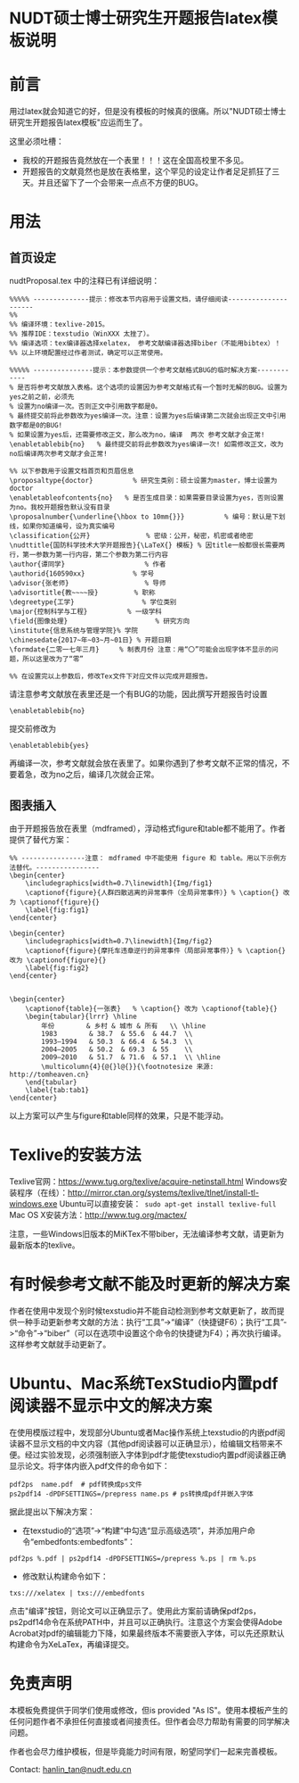 # NUDT硕士博士研究生开题报告latex模板说明

# 前言
用过latex就会知道它的好，但是没有模板的时候真的很痛。所以"NUDT硕士博士研究生开题报告latex模板"应运而生了。

这里必须吐槽：
+ 我校的开题报告竟然放在一个表里！！！这在全国高校里不多见。
+ 开题报告的文献竟然也是放在表格里，这个罕见的设定让作者足足抓狂了三天。并且还留下了一个会带来一点点不方便的BUG。

# 用法

## 首页设定

nudtProposal.tex 中的注释已有详细说明：
```
%%%%% --------------提示：修改本节内容用于设置文档，请仔细阅读---------------------
%% 
%% 编译环境：texlive-2015。
%% 推荐IDE：texstudio（WinXXX 太挫了）。
%% 编译选项：tex编译器选择xelatex， 参考文献编译器选择biber（不能用bibtex）！
%% 以上环境配置经过作者测试，确定可以正常使用。

%%%%% ---------------提示：本参数提供一个参考文献格式BUG的临时解决方案------------
% 是否将参考文献放入表格。这个选项的设置因为参考文献格式有一个暂时无解的BUG。设置为yes之前之前，必须先
% 设置为no编译一次。否则正文中引用数字都是0。
% 最终提交前将此参数改为yes编译一次。注意：设置为yes后编译第二次就会出现正文中引用数字都是0的BUG!
% 如果设置为yes后，还需要修改正文，那么改为no，编译  两次 参考文献才会正常!
\enabletablebib{no}   % 最终提交前将此参数改为yes编译一次! 如需修改正文，改为no后编译两次参考文献才会正常!   

%% 以下参数用于设置文档首页和页眉信息
\proposaltype{doctor}          % 研究生类别：硕士设置为master，博士设置为doctor 
\enabletableofcontents{no}   % 是否生成目录：如果需要目录设置为yes，否则设置为no。我校开题报告默认没有目录
\proposalnumber{\underline{\hbox to 10mm{}}}          % 编号：默认是下划线，如果你知道编号，设为真实编号
\classification{公开}              % 密级：公开，秘密，机密或者绝密
\nudttitle{国防科学技术大学开题报告}{\LaTeX{} 模板} % 因title一般都很长需要两行，第一参数为第一行内容，第二个参数为第二行内容
\author{谭同学}                    % 作者
\authorid{160590xx}            % 学号
\advisor{张老师}                   % 导师
\advisortitle{教~~~~授}         % 职称
\degreetype{工学}                 % 学位类别
\major{控制科学与工程}          % 一级学科
\field{图像处理}                      % 研究方向
\institute{信息系统与管理学院}% 学院
\chinesedate{2017~年~03~月~01日} % 开题日期
\formdate{二零一七年三月}     % 制表月份 注意：用“〇”可能会出现字体不显示的问题，所以这里改为了“零”

%% 在设置完以上参数后，修改Tex文件下对应文件以完成开题报告。
```
请注意参考文献放在表里还是一个有BUG的功能，因此撰写开题报告时设置
```
\enabletablebib{no}  
```
提交前修改为
```
\enabletablebib{yes}  
```
再编译一次，参考文献就会放在表里了。如果你遇到了参考文献不正常的情况，不要着急，改为no之后，编译几次就会正常。

## 图表插入

由于开题报告放在表里（mdframed），浮动格式figure和table都不能用了。作者提供了替代方案：
```
%% ----------------注意： mdframed 中不能使用 figure 和 table。用以下示例方法替代。----------------
\begin{center}
	\includegraphics[width=0.7\linewidth]{Img/fig1}
	\captionof{figure}{人群四散逃离的异常事件（全局异常事件）} % \caption{} 改为 \captionof{figure}{}
	\label{fig:fig1}
\end{center}

\begin{center}
	\includegraphics[width=0.7\linewidth]{Img/fig2}
	\captionof{figure}{摩托车违章逆行的异常事件（局部异常事件）} % \caption{} 改为 \captionof{figure}{}
	\label{fig:fig2}
\end{center}


\begin{center}
	\captionof{table}{一张表}   % \caption{} 改为 \captionof{table}{}
	\begin{tabular}{lrrr} \hline
		年份        & 乡村 & 城市 & 所有   \\ \hline
		1983        & 38.7  & 55.6  & 44.7  \\
		1993–1994   & 50.3  & 66.4  & 54.3  \\
		2004–2005   & 50.2  & 69.3  & 55    \\
		2009–2010   & 51.7  & 71.6  & 57.1  \\ \hline
		\multicolumn{4}{@{}l@{}}{\footnotesize 来源: http://tomheaven.cn} 
	\end{tabular}
    \label{tab:tab1}
\end{center}
```
以上方案可以产生与figure和table同样的效果，只是不能浮动。

# Texlive的安装方法
Texlive官网：https://www.tug.org/texlive/acquire-netinstall.html
Windows安装程序（在线）：http://mirror.ctan.org/systems/texlive/tlnet/install-tl-windows.exe
Ubuntu可以直接安装：` sudo apt-get install texlive-full`
Mac OS X安装方法：http://www.tug.org/mactex/

注意，一些Windows旧版本的MiKTex不带biber，无法编译参考文献，请更新为最新版本的texlive。

# 有时候参考文献不能及时更新的解决方案
作者在使用中发现个别时候texstudio并不能自动检测到参考文献更新了，故而提供一种手动更新参考文献的方法：执行“工具”->“编译”（快捷键F6）；执行“工具”->“命令”->“biber”（可以在选项中设置这个命令的快捷键为F4）；再次执行编译。这样参考文献就手动更新了。

# Ubuntu、Mac系统TexStudio内置pdf阅读器不显示中文的解决方案

在使用模版过程中，发现部分Ubuntu或者Mac操作系统上texstudio的内嵌pdf阅读器不显示文档的中文内容（其他pdf阅读器可以正确显示），给编辑文档带来不便。经过实验发现，必须强制嵌入字体到pdf才能使texstudio内置pdf阅读器正确显示论文。将字体内嵌入pdf文件的命令如下：
```
pdf2ps  name.pdf  # pdf转换成ps文件
ps2pdf14 -dPDFSETTINGS=/prepress name.ps # ps转换成pdf并嵌入字体
```

据此提出以下解决方案：

+ 在texstudio的“选项”->“构建”中勾选“显示高级选项”，并添加用户命令“embedfonts:embedfonts”：
```
pdf2ps %.pdf | ps2pdf14 -dPDFSETTINGS=/prepress %.ps | rm %.ps
```
+ 修改默认构建命令如下：
```
txs:///xelatex | txs:///embedfonts
```

点击"编译"按钮，则论文可以正确显示了。使用此方案前请确保pdf2ps，ps2pdf14命令在系统PATH中，并且可以正确执行。注意这个方案会使得Adobe Acrobat对pdf的编辑能力下降，如果最终版本不需要嵌入字体，可以先还原默认构建命令为XeLaTex，再编译提交。


# 免责声明
本模板免费提供于同学们使用或修改，但is provided "As IS"。使用本模板产生的任何问题作者不承担任何直接或者间接责任。但作者会尽力帮助有需要的同学解决问题。

作者也会尽力维护模板，但是毕竟能力时间有限，盼望同学们一起来完善模板。

Contact: hanlin_tan@nudt.edu.cn